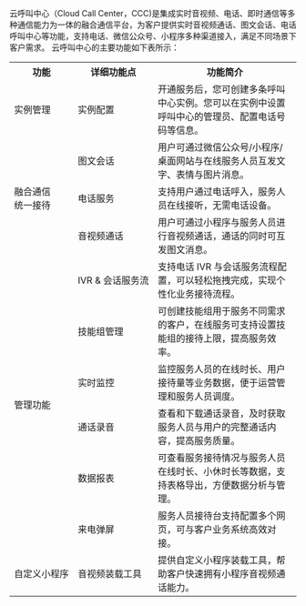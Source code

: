 云呼叫中心（Cloud Call Center，CCC)是集成实时音视频、电话、即时通信等多种通信能力为一体的融合通信平台，为客户提供实时音视频通话、图文会话、电话呼叫中心等功能，支持电话、微信公众号、小程序多种渠道接入，满足不同场景下客户需求。
云呼叫中心的主要功能如下表所示：
<table>
<tr>
<th>功能</th>
<th nowrap="nowrap">详细功能点</th>
<th>功能简介</th>
</tr>
<tr>
<td nowrap="nowrap">实例管理</td>
<td>实例配置</td>
<td>开通服务后，您可创建多条呼叫中心实例。您可以在实例中设置呼叫中心的管理员、配置电话号码等信息。</td>
</tr>
<tr>
<td rowspan="3">融合通信<br>
统一接待</td>
<td>图文会话</td>
<td>用户可通过微信公众号/小程序/桌面网站与在线服务人员互发文字、表情与图片消息。</td>
</tr>
<tr>
<td>电话服务</td>
<td>支持用户通过电话呼入，服务人员在线接听，无需电话设备。</td>
</tr>
<tr>
<td>音视频通话</td>
<td>用户可通过小程序与服务人员进行音视频通话，通话的同时可互发图文消息。</td>
</tr>
<tr>
<td rowspan="6">管理功能</td>
<td nowrap="nowrap">IVR & 会话服务流</td>
<td>支持电话 IVR 与会话服务流程配置，可以轻松拖拽完成，实现个性化业务接待流程。</td>
</tr>
<tr>
<td>技能组管理</td>
<td>可创建技能组用于服务不同需求的客户，在线服务可支持设置技能组的接待上限，提高服务效率。</td>
</tr>
<tr>
<td>实时监控</td>
<td>监控服务人员的在线时长、用户接待量等业务数据，便于运营管理和服务人员调度。</td>
</tr>
<tr>
<td>通话录音</td>
<td>查看和下载通话录音，及时获取服务人员与用户的完整通话内容，提高服务质量。</td>
</tr>
<tr>
<td>数据报表</td>
<td>可查看服务接待情况与服务人员在线时长、小休时长等数据，支持表格导出，方便数据分析与管理。</td>
</tr>
<tr>
<td>来电弹屏</td>
<td>服务人员接待台支持配置多个网页，可与客户业务系统高效对接。</td>
</tr>
<tr>
<td nowrap="nowrap">自定义小程序</td>
<td nowrap="nowrap">音视频装载工具</td>
<td>提供自定义小程序装载工具，帮助客户快速拥有小程序音视频通话能力。</td>
</tr>
</table>
